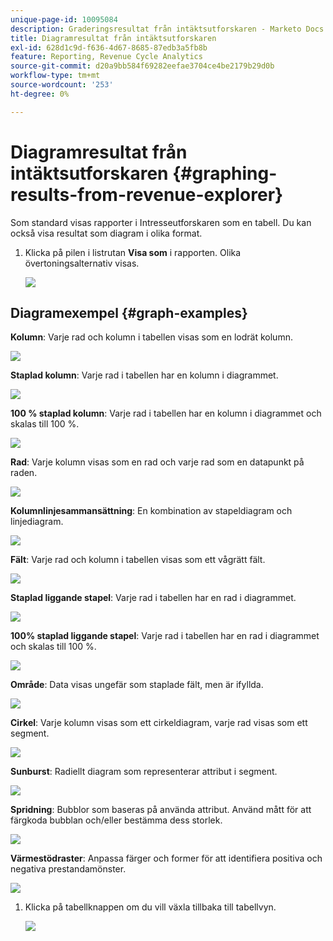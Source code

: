 ```yaml
---
unique-page-id: 10095084
description: Graderingsresultat från intäktsutforskaren - Marketo Docs - produktdokumentation
title: Diagramresultat från intäktsutforskaren
exl-id: 628d1c9d-f636-4d67-8685-87edb3a5fb8b
feature: Reporting, Revenue Cycle Analytics
source-git-commit: d20a9bb584f69282eefae3704ce4be2179b29d0b
workflow-type: tm+mt
source-wordcount: '253'
ht-degree: 0%

---
```


# Diagramresultat från intäktsutforskaren {#graphing-results-from-revenue-explorer}

Som standard visas rapporter i Intresseutforskaren som en tabell. Du kan också visa resultat som diagram i olika format.

1. Klicka på pilen i listrutan **Visa som** i rapporten. Olika övertoningsalternativ visas.

   ![](assets/one-1.png)

## Diagramexempel {#graph-examples}

**Kolumn**: Varje rad och kolumn i tabellen visas som en lodrät kolumn.

![](assets/column.png)

**Staplad kolumn**: Varje rad i tabellen har en kolumn i diagrammet.

![](assets/stacked-column.png)

**100 % staplad kolumn**: Varje rad i tabellen har en kolumn i diagrammet och skalas till 100 %.

![](assets/100-stacked-column.png)

**Rad**: Varje kolumn visas som en rad och varje rad som en datapunkt på raden.

![](assets/line.png)

**Kolumnlinjesammansättning**: En kombination av stapeldiagram och linjediagram.

![](assets/column-line-combo.png)

**Fält**: Varje rad och kolumn i tabellen visas som ett vågrätt fält.

![](assets/bar.png)

**Staplad liggande stapel**: Varje rad i tabellen har en rad i diagrammet.

![](assets/stacked-bar.png)

**100% staplad liggande stapel**: Varje rad i tabellen har en rad i diagrammet och skalas till 100 %.

![](assets/100-stacked-bar.png)

**Område**: Data visas ungefär som staplade fält, men är ifyllda.

![](assets/area.png)

**Cirkel**: Varje kolumn visas som ett cirkeldiagram, varje rad visas som ett segment.

![](assets/pie.png)

**Sunburst**: Radiellt diagram som representerar attribut i segment.

![](assets/sunburst.png)

**Spridning**: Bubblor som baseras på använda attribut. Använd mått för att färgkoda bubblan och/eller bestämma dess storlek.

![](assets/scatter.png)

**Värmestödraster**: Anpassa färger och former för att identifiera positiva och negativa prestandamönster.

![](assets/heat-grid.png)

1. Klicka på tabellknappen om du vill växla tillbaka till tabellvyn.

   ![](assets/two-1.png)
